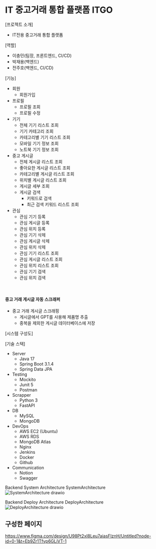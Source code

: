 # IT 중고거래 통합 플랫폼 ITGO

[프로젝트 소개] 

- IT전용 중고거래 통합 플랫폼

[역할] 

- 이충민(팀장, 프론트엔드, CI/CD)
- 박재용(백엔드)
- 전주호(백엔드, CI/CD)

[기능] 
- 회원
  - 회원가입 
- 프로필
  - 프로필 조회
  - 프로필 수정
- 기기
  - 전체 기기 리스트 조회
  - 기기 카테고리 조회
  - 카테고리별 기기 리스트 조회
  - 모바일 기기 정보 조회
  - 노트북 기기 정보 조회
- 중고 게시글
  - 전체 게시글 리스트 조회
  - 좋아요한 게시글 리스트 조회
  - 카테고리별 게시글 리스트 조회
  - 위치별 게시글 리스트 조회
  - 게시글 세부 조회
  - 게시글 검색
    - 키워드로 검색
    - 최근 검색 키워드 리스트 조회
- 관심
  - 관심 기기 등록
  - 관심 게시글 등록
  - 관심 위치 등록
  - 관심 기기 삭제
  - 관심 게시글 삭제
  - 관심 위치 삭제
  - 관심 기기 리스트 조회
  - 관심 게시글 리스트 조회
  - 관심 위치 리스트 조회
  - 관심 기기 검색
  - 관심 위치 검색

<br/>

#### 중고 거래 게시글 자동 스크래퍼
- 중고 거래 게시글 스크래핑
  - 게시글에서 GPT를 사용해 제품명 추출
  - 중복을 제외한 게시글 데이터베이스에 저장

[시스템 구성도]

[기술 스택]
- Server
  - Java 17
  - Spring Boot 3.1.4
  - Spring Data JPA
- Testing
  - Mockito
  - Junit 5
  - Postman
- Scrapper
  - Python 3
  - FastAPI
- DB
  - MySQL
  - MongoDB
- DevOps
  - AWS EC2 (Ubuntu)
  - AWS RDS
  -  MongoDB Atlas
  -  Nginx
  -  Jenkins
  -  Docker
  -  Github
- Communication
  - Notion
  - Swagger



Backend System Architecture
SystemArchitecture
![SystemArchitecture drawio](https://github.com/user-attachments/assets/da378ddc-c498-4f32-8428-7fee6acb3104)


Backend Deploy Architecture
DeployArchitecture
![DeployArchitecture drawio](https://github.com/user-attachments/assets/e5aeef39-ea4b-41fa-8242-984fe58f5036)

## 구성한 페이지

https://www.figma.com/design/U98Pt2xI8Leu7aiasFlznH/Untitled?node-id=0-1&t=Eb9Zr1Tfvp6GLiVT-1
